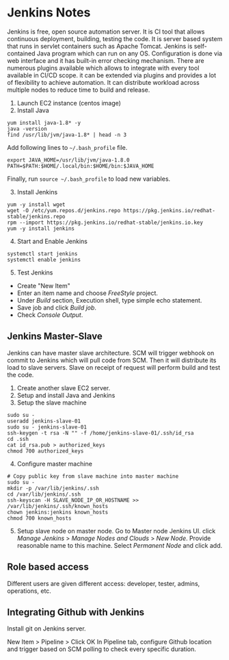 # Jenkins Notes

Jenkins is free, open source automation server. It is CI tool that allows continuous deployment, building, testing the code. It is server based system that runs in servlet containers such as Apache Tomcat. Jenkins is self-contained Java program which can run on any OS. Configuration is done via web interface and it has built-in error checking mechanism. There are numerous plugins available which allows to integrate with every tool available in CI/CD scope. it can be extended via plugins and provides a lot of flexibility to achieve automation. It can distribute workload across multiple nodes to reduce time to build and release.

1. Launch EC2 instance (centos image)
2. Install Java
```shell
yum install java-1.8* -y
java -version
find /usr/lib/jvm/java-1.8* | head -n 3
```

Add following lines to `~/.bash_profile` file.

```shell
export JAVA_HOME=/usr/lib/jvm/java-1.8.0
PATH=$PATH:$HOME/.local/bin:$HOME/bin:$JAVA_HOME
```

Finally, run `source ~/.bash_profile` to load new variables.

3. Install Jenkins

```shell
yum -y install wget
wget -O /etc/yum.repos.d/jenkins.repo https://pkg.jenkins.io/redhat-stable/jenkins.repo
rpm --import https://pkg.jenkins.io/redhat-stable/jenkins.io.key
yum -y install jenkins
```

4. Start and Enable Jenkins

```shell
systemctl start jenkins
systemctl enable jenkins
```

5. Test Jenkins
  - Create "New Item"
  - Enter an item name and choose *FreeStyle* project.
  - Under *Build* section, Execution shell, type simple echo statement.
  - Save job and click *Build job*.
  - Check *Console Output*.

## Jenkins Master-Slave 

Jenkins can have master slave architecture. SCM will trigger webhook on commit to Jenkins which will pull code from SCM. Then it will distribute its load to slave servers. Slave on receipt of request will perform build and test the code.

1. Create another slave EC2 server.
2. Setup and install Java and Jenkins
3. Setup the slave machine

```shell
sudo su -
useradd jenkins-slave-01
sudo su - jenkins-slave-01
ssh-keygen -t rsa -N "" -f /home/jenkins-slave-01/.ssh/id_rsa
cd .ssh
cat id_rsa.pub > authorized_keys
chmod 700 authorized_keys
```
4. Configure master machine

```shell
# Copy public key from slave machine into master machine
sudo su -
mkdir -p /var/lib/jenkins/.ssh
cd /var/lib/jenkins/.ssh
ssh-keyscan -H SLAVE_NODE_IP_OR_HOSTNAME >> /var/lib/jenkins/.ssh/known_hosts
chown jenkins:jenkins known_hosts
chmod 700 known_hosts
```

5. Setup slave node on master node. Go to Master node Jenkins UI. click *Manage Jenkins* > *Manage Nodes and Clouds* > *New Node*. Provide reasonable name to this machine. Select *Permanent Node* and click add.

## Role based access

Different users are given different access: developer, tester, admins, operations, etc.

## Integrating Github with Jenkins

Install git on Jenkins server.

New Item > Pipeline > Click OK
In Pipeline tab, configure Github location and trigger based on SCM polling to check every specific duration.